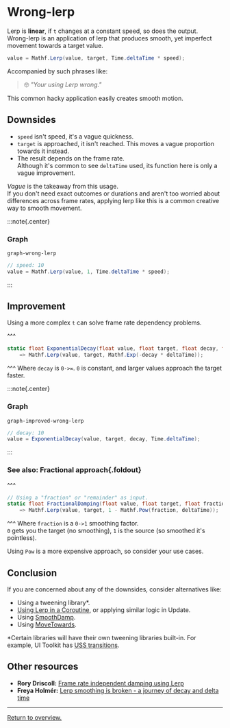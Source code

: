 # Wrong-lerp

Lerp is **linear**, if `t` changes at a constant speed, so does the output.  
Wrong-lerp is an application of lerp that produces smooth, yet imperfect movement towards a target value.  

```csharp
value = Mathf.Lerp(value, target, Time.deltaTime * speed);
```

Accompanied by such phrases like:
> 🤓 *"Your using Lerp wrong."*  

This common hacky application easily creates smooth motion.

## Downsides
- `speed` isn't speed, it's a vague quickness.
- `target` is approached, it isn't reached. This moves a vague proportion towards it instead.
- The result depends on the frame rate.  
    Although it's common to see `deltaTime` used, its function here is only a vague improvement.  

*Vague* is the takeaway from this usage.  
If you don't need exact outcomes or durations and aren't too worried about differences across frame rates, applying lerp like this is a common creative way to smooth movement.  

:::note{.center}
### Graph

```d3
graph-wrong-lerp
```

```csharp
// speed: 10
value = Mathf.Lerp(value, 1, Time.deltaTime * speed);
```

:::

## Improvement

Using a more complex `t` can solve frame rate dependency problems.

^^^
```csharp
static float ExponentialDecay(float value, float target, float decay, float deltaTime)
    => Mathf.Lerp(value, target, Mathf.Exp(-decay * deltaTime));
```
^^^ Where `decay` is `0->∞`. `0` is constant, and larger values approach the target faster.

:::note{.center}
### Graph
```d3
graph-improved-wrong-lerp
```

```csharp
// decay: 10
value = ExponentialDecay(value, target, decay, Time.deltaTime);
```
:::

### See also: Fractional approach{.foldout}
^^^
```csharp
// Using a "fraction" or "remainder" as input.
static float FractionalDamping(float value, float target, float fraction, float deltaTime)
    => Mathf.Lerp(value, target, 1 - Mathf.Pow(fraction, deltaTime));
```
^^^ Where `fraction` is a `0->1` smoothing factor.<br/>`0` gets you the target (no smoothing), `1` is the source (so smoothed it's pointless).

Using `Pow` is a more expensive approach, so consider your use cases.

## Conclusion

If you are concerned about any of the downsides, consider alternatives like:
- Using a tweening library*.
- [Using Lerp in a Coroutine](Coroutines.md), or applying similar logic in Update.
- Using [SmoothDamp](https://docs.unity3d.com/ScriptReference/Mathf.SmoothDamp.html).
- Using [MoveTowards](https://docs.unity3d.com/ScriptReference/Vector3.MoveTowards.html).

*Certain libraries will have their own tweening libraries built-in. For example, UI Toolkit has [USS transitions](https://docs.unity3d.com/Manual/UIE-Transitions.html).

## Other resources

- **Rory Driscoll:** [Frame rate independent damping using Lerp](https://www.rorydriscoll.com/2016/03/07/frame-rate-independent-damping-using-lerp/)
- **Freya Holmér:** [Lerp smoothing is broken - a journey of decay and delta time](https://www.youtube.com/watch?v=LSNQuFEDOyQ)
---  
[Return to overview.](Overview.md)
